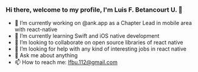 ### Hi there, welcome to my profile, I'm Luis F. Betancourt U. 👋

<!--
**unfernandito/unfernandito** is a ✨ _special_ ✨ repository because its `README.md` (this file) appears on your GitHub profile.

Here are some ideas to get you started:

- 🔭 I’m currently working on ...
- 🌱 I’m currently learning ...
- 👯 I’m looking to collaborate on ...
- 🤔 I’m looking for help with ...
- 💬 Ask me about ...
- 📫 How to reach me: ...
- 😄 Pronouns: ...
- ⚡ Fun fact: ...
-->

- 🔭 I’m currently working on @ank.app as a Chapter Lead in mobile area with react-native
- 🌱 I’m currently learning Swift and iOS native development
- 👯 I’m looking to collaborate on open source libraries of react native
- 🤔 I’m looking for help with any kind of interesting jobs in react native
- 💬 Ask me about anything
- 📫 How to reach me: lfbu.112@gmail.com
